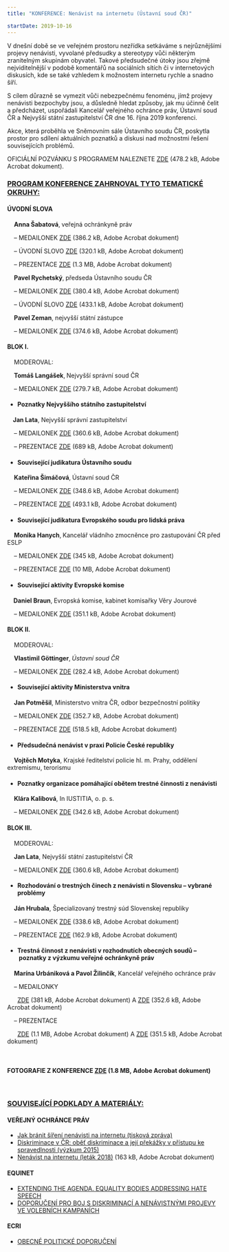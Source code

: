 ```yaml
---
title: "KONFERENCE: Nenávist na internetu (Ústavní soud ČR)"

startDate: 2019-10-16
---
```


<p class="align-blok"></p>
<p class="align-blok">V dnešní době se ve veřejném prostoru nezřídka setkáváme s nejrůznějšími projevy nenávisti, vyvolané předsudky a stereotypy vůči některým zranitelným skupinám obyvatel. Takové předsudečné útoky jsou zřejmě nejviditelnější v podobě komentářů na sociálních sítích či v internetových diskusích, kde se také vzhledem k možnostem internetu rychle a snadno šíří.</p>
<p class="align-blok">S cílem důrazně se vymezit vůči nebezpečnému fenoménu, jímž projevy nenávisti bezpochyby jsou, a důsledně hledat způsoby, jak mu účinně čelit a předcházet, uspořádali Kancelář veřejného ochránce práv, Ústavní soud ČR a Nejvyšší státní zastupitelství ČR dne 16. října 2019 konferenci.</p>
<p class="align-blok">Akce, která proběhla ve Sněmovním sále Ústavního soudu ČR, poskytla prostor pro sdílení aktuálních poznatků a diskusi nad možnostmi řešení souvisejících problémů.</p>
<p class="align-blok">OFICIÁLNÍ POZVÁNKU S PROGRAMEM NALEZNETE <a href="https://www.ochrance.cz/uploads-import/projekt_ESF/00_2019_VA/SYMPOSIA_KONFERENCE_VELEAKCE/10_16_Nenavist_na_internetu/ARCHIV/10_16_Nenavist_na_internetu_PROGRAM.pdf" target="_blank">ZDE</a> (478.2 kB, Adobe Acrobat dokument).</p>
<p class="align-blok"></p><h3 class="align-center"><strong><u>PROGRAM KONFERENCE ZAHRNOVAL TYTO TEMATICKÉ OKRUHY:</u></strong></h3>
<p class="align-blok"></p><h4 class="align-blok">ÚVODNÍ SLOVA</h4>
<p class="align-blok"></p>
<p class="align-blok">    <strong>Anna Šabatová</strong>,<strong> </strong>veřejná ochránkyně práv</p>
<p class="align-blok">    – MEDAILONEK <a href="https://www.ochrance.cz/uploads-import/projekt_ESF/00_2019_VA/SYMPOSIA_KONFERENCE_VELEAKCE/10_16_Nenavist_na_internetu/Anna_Sabatova.pdf" target="_blank">ZDE</a> (386.2 kB, Adobe Acrobat dokument)</p>
<p class="align-blok">    – ÚVODNÍ SLOVO <a href="https://www.ochrance.cz/uploads-import/projekt_ESF/00_2019_VA/SYMPOSIA_KONFERENCE_VELEAKCE/10_16_Nenavist_na_internetu/PREZENTACE/Uvodni_slovo_Anna_Sabatova.pdf" target="_blank">ZDE</a> (320.1 kB, Adobe Acrobat dokument)</p>
<p class="align-blok">    – PREZENTACE <a href="https://www.ochrance.cz/uploads-import/projekt_ESF/00_2019_VA/SYMPOSIA_KONFERENCE_VELEAKCE/10_16_Nenavist_na_internetu/ARCHIV/Dohoda_ustavnich_cinitelu__parlamentnich_politickych_stran_a_obcanu.pdf" target="_blank">ZDE</a> (1.3 MB, Adobe Acrobat dokument)</p>
<p class="align-blok"></p>
<p class="align-blok">    <strong>Pavel Rychetský</strong>,<strong> </strong>předseda Ústavního soudu ČR</p>
<p class="align-blok">    – MEDAILONEK <a href="https://www.ochrance.cz/uploads-import/projekt_ESF/00_2019_VA/SYMPOSIA_KONFERENCE_VELEAKCE/10_16_Nenavist_na_internetu/Pavel_Rychetsky.pdf" target="_blank">ZDE</a> (380.4 kB, Adobe Acrobat dokument)</p>
<p class="align-blok">    – ÚVODNÍ SLOVO <a href="https://www.ochrance.cz/uploads-import/projekt_ESF/00_2019_VA/SYMPOSIA_KONFERENCE_VELEAKCE/10_16_Nenavist_na_internetu/PREZENTACE/Uvodni_slovo_Pavel_Rychetsky.pdf" target="_blank">ZDE</a> (433.1 kB, Adobe Acrobat dokument)</p>
<p class="align-blok"></p>
<p class="align-blok">    <strong>Pavel Zeman</strong>, nejvyšší státní zástupce</p>
<p class="align-blok">    – MEDAILONEK <a href="https://www.ochrance.cz/uploads-import/projekt_ESF/00_2019_VA/SYMPOSIA_KONFERENCE_VELEAKCE/10_16_Nenavist_na_internetu/Pavel_Zeman.pdf" target="_blank">ZDE</a> (374.6 kB, Adobe Acrobat dokument)</p>
<p class="align-blok"><strong><em></em></strong></p>
<p class="align-blok"><strong><em></em></strong></p><h4 class="align-blok">BLOK I.</h4>
<p class="align-blok oranzova"></p>
<p class="align-blok oranzova">    MODEROVAL:</p>
<p>    <strong>Tomáš Langášek</strong>,<strong> </strong>Nejvyšší správní soud ČR</p>
<p>    – MEDAILONEK <a href="https://www.ochrance.cz/uploads-import/projekt_ESF/00_2019_VA/SYMPOSIA_KONFERENCE_VELEAKCE/10_16_Nenavist_na_internetu/ARCHIV/Tomas_Langasek.pdf" target="_blank">ZDE</a> (279.7 kB, Adobe Acrobat dokument)</p>
<p class="align-blok oranzova"><strong><em></em></strong></p><ul><li><h4 class="align-blok oranzova">Poznatky Nejvyššího státního zastupitelství</h4></li></ul>
<p class="align-blok"><strong>    Jan Lata</strong>, Nejvyšší správní zastupitelství</p>
<p class="align-blok">    – MEDAILONEK <a href="https://www.ochrance.cz/uploads-import/projekt_ESF/00_2019_VA/SYMPOSIA_KONFERENCE_VELEAKCE/10_16_Nenavist_na_internetu/ARCHIV/Jan_Lata.pdf" target="_blank">ZDE</a> (360.6 kB, Adobe Acrobat dokument)</p>
<p class="align-blok">    – PREZENTACE <a href="https://www.ochrance.cz/uploads-import/projekt_ESF/00_2019_VA/SYMPOSIA_KONFERENCE_VELEAKCE/10_16_Nenavist_na_internetu/PREZENTACE/Jan_Lata.pdf" target="_blank">ZDE</a> (689 kB, Adobe Acrobat dokument)</p>
<p class="align-blok"></p><ul><li><h4 class="align-blok oranzova">Související judikatura Ústavního soudu</h4></li></ul><p>    <strong>Kateřina Šimáčová</strong>,<strong> </strong>Ústavní soud ČR</p>
<p>    – MEDAILONEK <a href="https://www.ochrance.cz/uploads-import/projekt_ESF/00_2019_VA/SYMPOSIA_KONFERENCE_VELEAKCE/10_16_Nenavist_na_internetu/ARCHIV/Katerina_Simackova.pdf" target="_blank">ZDE</a> (348.6 kB, Adobe Acrobat dokument)</p>
<p>    – PREZENTACE <a href="https://www.ochrance.cz/uploads-import/projekt_ESF/00_2019_VA/SYMPOSIA_KONFERENCE_VELEAKCE/10_16_Nenavist_na_internetu/PREZENTACE/Katerina_Simackova.pdf" target="_blank">ZDE</a> (493.1 kB, Adobe Acrobat dokument)</p>
<p class="align-blok"><strong><em></em></strong></p><ul><li><h4 class="align-blok oranzova">Související judikatura Evropského soudu pro lidská práva</h4></li></ul>
<p class="align-blok">    <strong>Monika Hanych</strong>,<strong> </strong>Kancelář vládního zmocněnce pro zastupování ČR před ESLP</p>
<p class="align-blok">    – MEDAILONEK <a href="https://www.ochrance.cz/uploads-import/projekt_ESF/00_2019_VA/SYMPOSIA_KONFERENCE_VELEAKCE/10_16_Nenavist_na_internetu/ARCHIV/Monika_Hanych.pdf" target="_blank">ZDE</a> (345 kB, Adobe Acrobat dokument)</p>
<p class="align-blok">    – PREZENTACE <a href="https://www.ochrance.cz/uploads-import/projekt_ESF/00_2019_VA/SYMPOSIA_KONFERENCE_VELEAKCE/10_16_Nenavist_na_internetu/PREZENTACE/Monika_Hanych.pdf" target="_blank">ZDE</a> (10 MB, Adobe Acrobat dokument)</p>
<p class="align-blok"><strong><em></em></strong></p><ul><li><h4 class="align-blok oranzova">Související aktivity Evropské komise</h4></li></ul>
<p class="align-blok">  <strong>  Daniel Braun</strong>,<strong> </strong>Evropská komise, kabinet komisařky Věry Jourové</p>
<p class="align-blok">    – MEDAILONEK <a href="https://www.ochrance.cz/uploads-import/projekt_ESF/00_2019_VA/SYMPOSIA_KONFERENCE_VELEAKCE/10_16_Nenavist_na_internetu/ARCHIV/Daniel_Braun.pdf" target="_blank">ZDE</a> (351.1 kB, Adobe Acrobat dokument)</p>
<p class="align-blok"></p>
<p class="align-blok"></p><h4 class="align-blok">BLOK II.</h4>
<p class="align-blok"></p>
<p class="align-blok oranzova">    MODEROVAL:</p>
<p>    <strong>Vlastimil Göttinger</strong>,<strong> </strong><em>Ústavní soud ČR</em></p>
<p><em>   </em> – MEDAILONEK <a href="https://www.ochrance.cz/uploads-import/projekt_ESF/00_2019_VA/SYMPOSIA_KONFERENCE_VELEAKCE/10_16_Nenavist_na_internetu/ARCHIV/Vlastimil_Goettinger.pdf" target="_blank">ZDE</a> (282.4 kB, Adobe Acrobat dokument)</p>
<p><em></em></p><ul><li><h4 class="align-blok oranzova">Související aktivity Ministerstva vnitra</h4></li></ul><p>    <strong>Jan Potměšil</strong>, Ministerstvo vnitra ČR, odbor bezpečnostní politiky</p>
<p>    – MEDAILONEK <a href="https://www.ochrance.cz/uploads-import/projekt_ESF/00_2019_VA/SYMPOSIA_KONFERENCE_VELEAKCE/10_16_Nenavist_na_internetu/ARCHIV/Jan_Potmesil.pdf" target="_blank">ZDE</a> (352.7 kB, Adobe Acrobat dokument)</p>
<p>    – PREZENTACE <a href="https://www.ochrance.cz/uploads-import/projekt_ESF/00_2019_VA/SYMPOSIA_KONFERENCE_VELEAKCE/10_16_Nenavist_na_internetu/PREZENTACE/Jan_Potmesil.pdf" target="_blank">ZDE</a> (518.5 kB, Adobe Acrobat dokument)</p>
<p class="align-blok oranzova"></p><ul><li><h4 class="align-blok oranzova">Předsudečná nenávist v praxi Policie České republiky</h4></li></ul><p>    <strong>Vojtěch Motyka</strong>, Krajské ředitelství policie hl. m. Prahy, oddělení extremismu, terorismu</p>
<p class="align-blok oranzova"></p><ul><li><h4 class="align-blok oranzova">Poznatky organizace pomáhající obětem trestné činnosti z nenávisti</h4></li></ul><p>    <strong>Klára Kalibová</strong>, In IUSTITIA, o. p. s.</p>
<p>    – MEDAILONEK <a href="https://www.ochrance.cz/uploads-import/projekt_ESF/00_2019_VA/SYMPOSIA_KONFERENCE_VELEAKCE/10_16_Nenavist_na_internetu/ARCHIV/Klara_Kalibova.pdf" target="_blank">ZDE</a> (342.6 kB, Adobe Acrobat dokument)</p>
<p></p><h4 class="align-blok">BLOK III.</h4>
<p class="align-blok"></p>
<p class="align-blok oranzova">    MODEROVAL:</p>
<p>    <strong>Jan Lata</strong>, Nejvyšší státní zastupitelství ČR</p>
<p>    – MEDAILONEK <a href="https://www.ochrance.cz/uploads-import/projekt_ESF/00_2019_VA/SYMPOSIA_KONFERENCE_VELEAKCE/10_16_Nenavist_na_internetu/ARCHIV/Jan_Lata.pdf" target="_blank">ZDE</a> (360.6 kB, Adobe Acrobat dokument)</p>
<p></p><ul><li><h4 class="oranzova">Rozhodování o trestných činech z nenávisti n Slovensku – vybrané problémy</h4></li></ul><p>    <strong>Ján Hrubala</strong>, Špecializovaný trestný súd Slovenskej republiky</p>
<p>    – MEDAILONEK <a href="https://www.ochrance.cz/uploads-import/projekt_ESF/00_2019_VA/SYMPOSIA_KONFERENCE_VELEAKCE/10_16_Nenavist_na_internetu/ARCHIV/Jan_Hrubala.pdf" target="_blank">ZDE</a> (338.6 kB, Adobe Acrobat dokument)</p>
<p>    – PREZENTACE <a href="https://www.ochrance.cz/uploads-import/projekt_ESF/00_2019_VA/SYMPOSIA_KONFERENCE_VELEAKCE/10_16_Nenavist_na_internetu/PREZENTACE/Jan_Hrubala.pdf" target="_blank">ZDE</a> (162.9 kB, Adobe Acrobat dokument)</p>
<p></p><ul><li><h4 class="oranzova">Trestná činnost z nenávisti v rozhodnutích obecných soudů – poznatky z výzkumu veřejné ochránkyně práv</h4></li></ul><p>    <strong>Marína Urbániková a Pavol Žilinčík</strong>, Kancelář veřejného ochránce práv</p>
<p>    – MEDAILONKY</p>
<p>      <a href="https://www.ochrance.cz/uploads-import/projekt_ESF/00_2019_VA/SYMPOSIA_KONFERENCE_VELEAKCE/10_16_Nenavist_na_internetu/ARCHIV/Marina_Urbanikova.pdf" target="_blank">ZDE</a> (381 kB, Adobe Acrobat dokument) A <a href="https://www.ochrance.cz/uploads-import/projekt_ESF/00_2019_VA/SYMPOSIA_KONFERENCE_VELEAKCE/10_16_Nenavist_na_internetu/ARCHIV/Pavol_Zilincik.pdf" target="_blank">ZDE</a> (352.6 kB, Adobe Acrobat dokument)</p>
<p>    – PREZENTACE </p>
<p>      <a href="https://www.ochrance.cz/uploads-import/projekt_ESF/00_2019_VA/SYMPOSIA_KONFERENCE_VELEAKCE/10_16_Nenavist_na_internetu/PREZENTACE/Marina_Urbanikova.pdf" target="_blank">ZDE</a> (1.1 MB, Adobe Acrobat dokument) A <a href="https://www.ochrance.cz/uploads-import/projekt_ESF/00_2019_VA/SYMPOSIA_KONFERENCE_VELEAKCE/10_16_Nenavist_na_internetu/PREZENTACE/Pavol_Zilincik.pdf" target="_blank">ZDE</a> (351.5 kB, Adobe Acrobat dokument)</p>
<p>   </p><h4 class="align-center">FOTOGRAFIE Z KONFERENCE <a href="https://www.ochrance.cz/uploads-import/projekt_ESF/00_2019_VA/SYMPOSIA_KONFERENCE_VELEAKCE/10_16_Nenavist_na_internetu/ARCHIV/fotodokumentace.pdf" target="_blank">ZDE</a> (1.8 MB, Adobe Acrobat dokument)   </h4><p>   </p><h3 class="align-center"><strong><u>SOUVISEJÍCÍ PODKLADY A MATERIÁLY:</u></strong></h3><p></p><h4>VEŘEJNÝ OCHRÁNCE PRÁV</h4><ul><li><a href="https://www.ochrance.cz/aktualne/tiskove-zpravy-2019/jak-branit-sireni-nenavisti-na-internetu-1/" target="_blank">Jak bránit šíření nenávisti na internetu (tisková zpráva)</a></li><li><a href="https://www.ochrance.cz/uploads-import/ESO/CZ_Diskriminace_v_CR_vyzkum_01.pdf" target="_blank">Diskriminace v ČR: oběť diskriminace a její překážky v přístupu ke spravedlnosti (výzkum 2015)</a></li><li><a href="https://www.ochrance.cz/uploads-import/projekt_ESF/00_2019_VA/SYMPOSIA_KONFERENCE_VELEAKCE/10_16_Nenavist_na_internetu/ARCHIV/Nenavistne_projevy_na_internetu_LETAK_VOP.pdf" target="_blank">Nenávist na internetu (leták 2018)</a> (163 kB, Adobe Acrobat dokument)</li></ul><p></p><h4 class="seda">EQUINET</h4><ul><li><a href="http://equineteurope.org/wp-content/uploads/2019/05/hate_speech_perspective_-_web.pdf" target="_blank">EXTENDING THE AGENDA. EQUALITY BODIES ADDRESSING HATE SPEECH</a></li><li><a href="https://www.ochrance.cz/uploads-import/DISKRIMINACE/aktuality/Equinet-volby_doporuceni.pdf" target="_blank">DOPORUČENÍ PRO BOJ S DISKRIMINACÍ A NENÁVISTNÝMI PROJEVY VE VOLEBNÍCH KAMPANÍCH</a></li></ul><h4 class="seda">ECRI</h4><ul><li><a href="https://www.ochrance.cz/uploads-import/DISKRIMINACE/Knihovna/Standardy_ECRI.pdf" target="_blank">OBECNÉ POLITICKÉ DOPORUČENÍ</a></li></ul>
